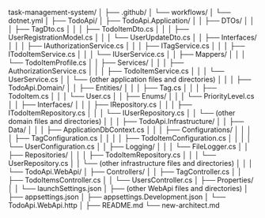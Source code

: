 task-management-system/
│
├── .github/
│ └── workflows/
│ └── dotnet.yml
│
├── TodoApi/
│ ├── TodoApi.Application/
│ │ ├── DTOs/
│ │ │ ├── TagDto.cs
│ │ │ ├── TodoItemDto.cs
│ │ │ ├── UserRegistrationModel.cs
│ │ │ └── UserUpdateDto.cs
│ │ ├── Interfaces/
│ │ │ ├── IAuthorizationService.cs
│ │ │ ├── ITagService.cs
│ │ │ ├── ITodoItemService.cs
│ │ │ └── IUserService.cs
│ │ ├── Mappers/
│ │ │ └── TodoItemProfile.cs
│ │ ├── Services/
│ │ │ ├── AuthorizationService.cs
│ │ │ ├── TodoItemService.cs
│ │ │ └── UserService.cs
│ │ └── (other application files and directories)
│ │
│ ├── TodoApi.Domain/
│ │ ├── Entities/
│ │ │ ├── Tag.cs
│ │ │ ├── TodoItem.cs
│ │ │ └── User.cs
│ │ ├── Enums/
│ │ │ └── PriorityLevel.cs
│ │ ├── Interfaces/
│ │ │ ├── IRepository.cs
│ │ │ ├── ITodoItemRepository.cs
│ │ │ └── IUserRepository.cs
│ │ └── (other domain files and directories)
│ │
│ ├── TodoApi.Infrastructure/
│ │ ├── Data/
│ │ │ ├── ApplicationDbContext.cs
│ │ │ ├── Configurations/
│ │ │ │ ├── TagConfiguration.cs
│ │ │ │ ├── TodoItemConfiguration.cs
│ │ │ │ └── UserConfiguration.cs
│ │ ├── Logging/
│ │ │ └── FileLogger.cs
│ │ ├── Repositories/
│ │ │ ├── TodoItemRepository.cs
│ │ │ └── UserRepository.cs
│ │ └── (other infrastructure files and directories)
│ │
│ └── TodoApi.WebApi/
│ ├── Controllers/
│ │ ├── TagController.cs
│ │ ├── TodoItemsController.cs
│ │ └── UsersController.cs
│ ├── Properties/
│ │ └── launchSettings.json
│ ├── (other WebApi files and directories)
│ ├── appsettings.json
│ ├── appsettings.Development.json
│ └── TodoApi.WebApi.http
│
├── README.md
└── new-architect.md

```

```
